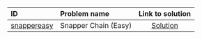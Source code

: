 | ID | Problem name | Link to solution |
|:---|:---|:---:|
| [snappereasy](https://open.kattis.com/problems/snappereasy) | Snapper Chain (Easy) | [Solution](https://github.com/versenyi98/kattis-solutions/tree/main/solutions/Snapper%20Chain%20%28Easy%29)|
